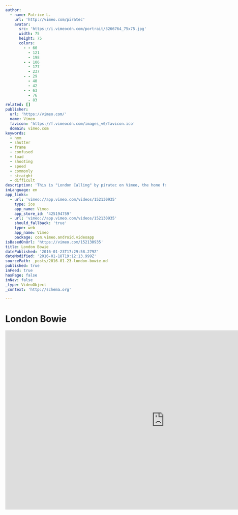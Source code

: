 ```yaml
---
author:
  - name: Patrice L.
    url: 'http://vimeo.com/piratec'
    avatar:
      src: 'https://i.vimeocdn.com/portrait/3266764_75x75.jpg'
      width: 75
      height: 75
      colors:
        - - 60
          - 121
          - 198
        - - 106
          - 177
          - 237
        - - 29
          - 40
          - 42
        - - 63
          - 76
          - 83
related: []
publisher:
  url: 'https://vimeo.com/'
  name: Vimeo
  favicon: 'https://f.vimeocdn.com/images_v6/favicon.ico'
  domain: vimeo.com
keywords:
  - hmm
  - shutter
  - frame
  - confused
  - load
  - shooting
  - speed
  - commonly
  - straight
  - difficult
description: 'This is "London Calling" by piratec on Vimeo, the home for high quality videos and the people who love them.'
inLanguage: en
app_links:
  - url: 'vimeo://app.vimeo.com/videos/152130935'
    type: ios
    app_name: Vimeo
    app_store_id: '425194759'
  - url: 'vimeo://app.vimeo.com/videos/152130935'
    should_fallback: 'true'
    type: web
    app_name: Vimeo
    package: com.vimeo.android.videoapp
isBasedOnUrl: 'https://vimeo.com/152130935'
title: London Bowie
datePublished: '2016-01-23T17:29:58.279Z'
dateModified: '2016-01-18T19:12:13.999Z'
sourcePath: _posts/2016-01-23-london-bowie.md
published: true
inFeed: true
hasPage: false
inNav: false
_type: VideoObject
_context: 'http://schema.org'

---
```

# London Bowie

<iframe src="https://cdn.embedly.com/widgets/media.html?src=https%3A%2F%2Fplayer.vimeo.com%2Fvideo%2F152130935&amp;url=https%3A%2F%2Fvimeo.com%2F152130935&amp;image=http%3A%2F%2Fi.vimeocdn.com%2Fvideo%2F552044880_1280.jpg&amp;key=b7d04c9b404c499eba89ee7072e1c4f7&amp;type=text%2Fhtml&amp;schema=vimeo" width="1000" height="563" scrolling="no" frameborder="0" allowfullscreen="allowfullscreen" style=""></iframe>
